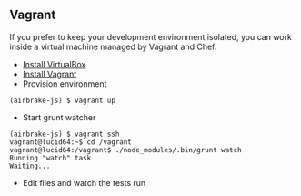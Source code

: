 ## Vagrant

If you prefer to keep your development environment isolated, you can work inside a virtual machine managed by Vagrant and Chef.

  * [Install VirtualBox](https://www.virtualbox.org/)
  * [Install Vagrant](http://www.vagrantup.com/)
  * Provision environment

````
(airbrake-js) $ vagrant up
````

  * Start grunt watcher

````
(airbrake-js) $ vagrant ssh
vagrant@lucid64:~$ cd /vagrant
vagrant@lucid64:/vagrant$ ./node_modules/.bin/grunt watch
Running "watch" task
Waiting...
````

  * Edit files and watch the tests run
